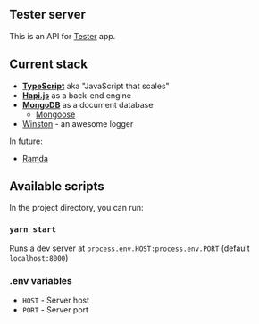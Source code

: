 ## Tester server

This is an API for [Tester](https://github.com/TngSam/tester) app.

## Current stack

* [**TypeScript**](https://github.com/Microsoft/TypeScript) aka "JavaScript that scales"
* [**Hapi.js**](https://github.com/hapijs/hapi) as a back-end engine
* [**MongoDB**](https://github.com/mongodb/mongo) as a document database
	* [Mongoose](https://github.com/Automattic/mongoose)
* [Winston](https://github.com/winstonjs/winston)	- an awesome logger

In future:
* [Ramda](https://github.com/ramda/ramda)

## Available scripts

In the project directory, you can run:
### `yarn start`
Runs a dev server at `process.env.HOST:process.env.PORT` (default `localhost:8000`)

### .env variables
* `HOST` - Server host
* `PORT` - Server port